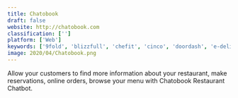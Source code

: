 ```yaml
---
title: Chatobook
draft: false 
website: http://chatobook.com
classification: ['']
platform: ['Web']
keywords: ['9fold', 'blizzfull', 'chefit', 'cinco', 'doordash', 'e-delivery_online_ordering_system', 'findout', 'flamp', 'foodbot', 'foodpanda', 'grubhub', 'kaisuite', 'musthavemenus', 'orders2me', 'pakodus', 'placebag', 'restobyte', 'snapfinger', 'social_taste', 'tapingo']
image: 2020/04/Chatobook.png
---
```

Allow your customers to find more information about your restaurant, make reservations, online orders, browse your menu with Chatobook Restaurant Chatbot.